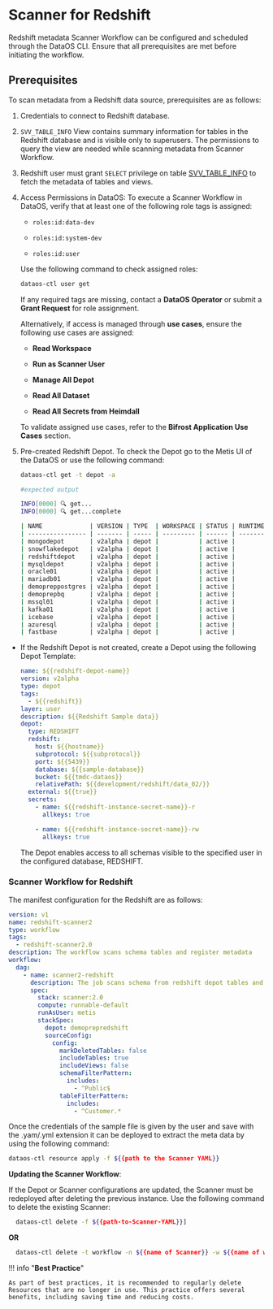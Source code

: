 # Scanner for Redshift

Redshift metadata Scanner Workflow can be configured and scheduled through the DataOS CLI. Ensure that all prerequisites are met before initiating the workflow.



## Prerequisites

To scan metadata from a Redshift data source, prerequisites are as follows:

1. Credentials to connect to Redshift database.
2. `SVV_TABLE_INFO` View contains summary information for tables in the Redshift database and is visible only to superusers. The permissions to query the view are needed while scanning metadata from Scanner Workflow.
3. Redshift user must grant `SELECT` privilege on table [SVV_TABLE_INFO](https://docs.aws.amazon.com/redshift/latest/dg/r_SVV_TABLE_INFO.html) to fetch the metadata of tables and views.
4. Access Permissions in DataOS: To execute a Scanner Workflow in DataOS, verify that at least one of the following role tags is assigned:
    
    * `roles:id:data-dev`
    
    * `roles:id:system-dev`
    
    * `roles:id:user`
    
    Use the following command to check assigned roles:
    
    ```bash
    dataos-ctl user get
    ```
    
    If any required tags are missing, contact a **DataOS Operator** or submit a **Grant Request** for role assignment.
    
    Alternatively, if access is managed through **use cases**, ensure the following use cases are assigned:
    
    * **Read Workspace**
    
    * **Run as Scanner User**
    
    * **Manage All Depot**
    
    * **Read All Dataset**
    
    * **Read All Secrets from Heimdall**
    
    To validate assigned use cases, refer to the **Bifrost Application Use Cases** section.

5. Pre-created Redshift Depot. To check the Depot go to the Metis UI of the DataOS or use the following command:
    
    ```bash
    dataos-ctl get -t depot -a
    ```

    ```bash
    #expected output
    
    INFO[0000] 🔍 get...
    INFO[0000] 🔍 get...complete
    
    | NAME             | VERSION | TYPE  | WORKSPACE | STATUS | RUNTIME | OWNER      |
    | ---------------- | ------- | ----- | --------- | ------ | ------- | ---------- |
    | mongodepot       | v2alpha | depot |           | active |         | usertest   |
    | snowflakedepot   | v2alpha | depot |           | active |         | gojo       |
    | redshiftdepot    | v2alpha | depot |           | active |         | kira       |
    | mysqldepot       | v2alpha | depot |           | active |         | ryuk       |
    | oracle01         | v2alpha | depot |           | active |         | drdoom     |
    | mariadb01        | v2alpha | depot |           | active |         | tonystark  |
    | demopreppostgres | v2alpha | depot |           | active |         | slimshaddy |
    | demoprepbq       | v2alpha | depot |           | active |         | pengvin    |
    | mssql01          | v2alpha | depot |           | active |         | hulk       |
    | kafka01          | v2alpha | depot |           | active |         | peeter     |
    | icebase          | v2alpha | depot |           | active |         | blackpink  |
    | azuresql         | v2alpha | depot |           | active |         | arnold     |
    | fastbase         | v2alpha | depot |           | active |         | ddevil     |
    ```

- If the Redshift Depot is not created, create a Depot using the following Depot Template:

    ```yaml
    name: ${{redshift-depot-name}}
    version: v2alpha
    type: depot
    tags:
      - ${{redshift}}
    layer: user
    description: ${{Redshift Sample data}}
    depot:
      type: REDSHIFT
      redshift:
        host: ${{hostname}}
        subprotocol: ${{subprotocol}}
        port: ${{5439}}
        database: ${{sample-database}}
        bucket: ${{tmdc-dataos}}
        relativePath: ${{development/redshift/data_02/}}
      external: ${{true}}
      secrets:
        - name: ${{redshift-instance-secret-name}}-r
          allkeys: true
    
        - name: ${{redshift-instance-secret-name}}-rw
          allkeys: true
    ```
  
  The Depot enables access to all schemas visible to the specified user in the configured database, REDSHIFT.

### Scanner Workflow for Redshift

The manifest configuration for the Redshift are as follows: 

```yaml
version: v1
name: redshift-scanner2
type: workflow
tags:
  - redshift-scanner2.0
description: The workflow scans schema tables and register metadata
workflow:
  dag:
    - name: scanner2-redshift
      description: The job scans schema from redshift depot tables and register metadata to metis2
      spec:
        stack: scanner:2.0
        compute: runnable-default
        runAsUser: metis
        stackSpec:
          depot: demoprepredshift
          sourceConfig:
            config:
              markDeletedTables: false
              includeTables: true
              includeViews: false
              schemaFilterPattern:
                includes:
                  - ^Public$
              tableFilterPattern:
                includes:
                  - ^Customer.*
```

Once the credentials of the sample file is given by the user and save with the .yam/.yml extension it can be deployed to extract the meta data by using the following command:

```bash
dataos-ctl resource apply -f ${{path to the Scanner YAML}}
```
**Updating the Scanner Workflow**:

If the Depot or Scanner configurations are updated, the Scanner must be redeployed after deleting the previous instance. Use the following command to delete the existing Scanner:

```bash 
  dataos-ctl delete -f ${{path-to-Scanner-YAML}}]
```

**OR**

```bash
  dataos-ctl delete -t workflow -n ${{name of Scanner}} -w ${{name of workspace}}
```


!!! info "**Best Practice**"

    As part of best practices, it is recommended to regularly delete Resources that are no longer in use. This practice offers several benefits, including saving time and reducing costs.